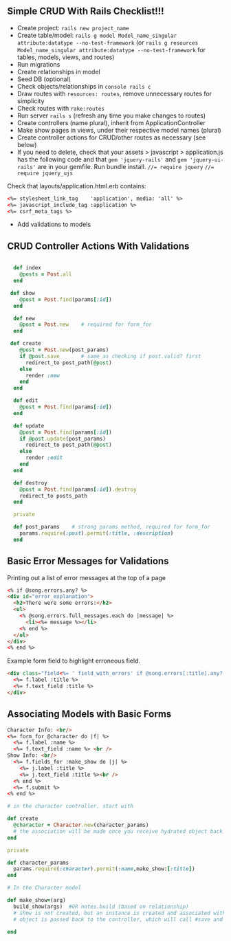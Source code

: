 ## Simple CRUD With Rails Checklist!!!

- Create project: `rails new project_name`
- Create table/model: `rails g model Model_name_singular attribute:datatype --no-test-framework` (or `rails g resources Model_name_singular attribute:datatype --no-test-framework` for tables, models, views, and routes)
- Run migrations
- Create relationships in model
- Seed DB (optional)
- Check objects/relationships in `console rails c`
- Draw routes with `resources: routes`, remove unnecessary routes for simplicity
- Check routes with `rake:routes`
- Run server `rails s` (refresh any time you make changes to routes)
- Create controllers (name plural), inherit from ApplicationController
- Make show pages in views, under their respective model names (plural)
- Create controller actions for CRUD/other routes as necessary (see below)
- If you need to delete, check that your assets > javascript > application.js has the following code and that `gem 'jquery-rails'` and `gem 'jquery-ui-rails'` are in your gemfile. Run bundle install.
`//= require jquery`
`//= require jquery_ujs`

Check that layouts/application.html.erb contains:

```HTML
<%= stylesheet_link_tag    'application', media: 'all' %>
<%= javascript_include_tag :application %>
<%= csrf_meta_tags %>
```

- Add validations to models



## CRUD Controller Actions With Validations

```ruby

  def index
    @posts = Post.all
  end

 def show
    @post = Post.find(params[:id])
  end

  def new
    @post = Post.new    # required for form_for
  end

 def create
    @post = Post.new(post_params)
    if @post.save       # same as checking if post.valid? first
      redirect_to post_path(@post)
    else
      render :new
    end
  end

  def edit
    @post = Post.find(params[:id])
  end

  def update
    @post = Post.find(params[:id])
    if @post.update(post_params)
      redirect_to post_path(@post)
    else
      render :edit
    end
  end

  def destroy
    @post = Post.find(params[:id]).destroy
    redirect_to posts_path
  end

  private

  def post_params    # strong params method, required for form_for
    params.require(:post).permit(:title, :description)
  end

  ```

  ## Basic Error Messages for Validations

  Printing out a list of error messages at the top of a page

  ```HTML
  <% if @song.errors.any? %>
  <div id="error_explanation">
    <h2>There were some errors:</h2>
    <ul>
      <% @song.errors.full_messages.each do |message| %>
        <li><%= message %></li>
      <% end %>
    </ul>
  </div>
<% end %>
```

  Example form field to highlight erroneous field.

  ```HTML
  <div class="field<%= ' field_with_errors' if @song.errors[:title].any? %>">
    <%= f.label :title %>
    <%= f.text_field :title %>
  </div>
  ```

## Associating Models with Basic Forms

```HTML
Character Info: <br/>
<%= form_for @character do |f| %>
  <%= f.label :name %>
  <%= f.text_field :name %> <br />
Show Info: <br/>
  <%= f.fields_for :make_show do |j| %>
    <%= j.label :title %>
    <%= j.text_field :title %><br />
  <% end %>
  <%= f.submit %>
<% end %>
```    

```ruby
# in the character controller, start with

def create
  @character = Character.new(character_params)
  # the association will be made once you receive hydrated object back from #make_show= and call save in the create method
end

private

def character_params
  params.require(:character).permit(:name,make_show:[:title])
end
```

```ruby
# In the Character model

def make_show=(arg)
  build_show(args)  #OR notes.build (based on relationship)
  # show is not created, but an instance is created and associated with the character
  # object is passed back to the controller, which will call #save and persist it

end

```
